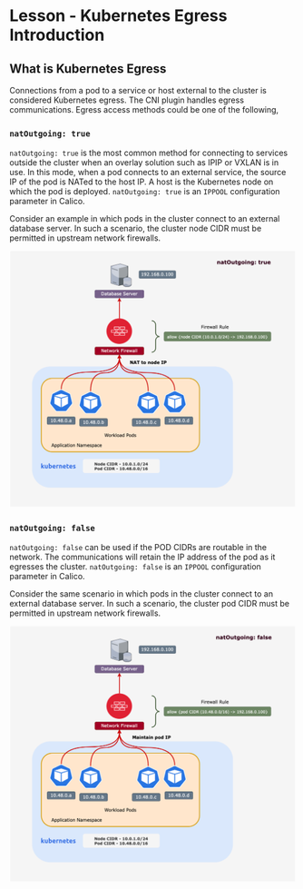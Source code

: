 # Lesson -  Kubernetes Egress Introduction

## What is Kubernetes Egress

Connections from a pod to a service or host external to the cluster is considered Kubernetes egress. The CNI plugin handles egress communications. Egress access methods could be one of the following,

### `natOutgoing: true`

`natOutgoing: true` is the most common method for connecting to services outside the cluster when an overlay solution such as IPIP or VXLAN is in use. In this mode, when a pod connects to an external service, the source IP of the pod is NATed to the host IP. A host is the Kubernetes node on which the pod is deployed. `natOutgoing: true` is an `IPPOOL` configuration parameter in Calico. 

Consider an example in which pods in the cluster connect to an external database server. In such a scenario, the cluster node CIDR must be permitted in upstream network firewalls. 

![egw-intro](images/nat-true.png)

### `natOutgoing: false`

`natOutgoing: false` can be used if the POD CIDRs are routable in the network. The communications will retain the IP address of the pod as it egresses the cluster. `natOutgoing: false` is an `IPPOOL` configuration parameter in Calico. 

Consider the same scenario in which pods in the cluster connect to an external database server. In such a scenario, the cluster pod CIDR must be permitted in upstream network firewalls. 

![egw-intro](images/nat-false.png)


